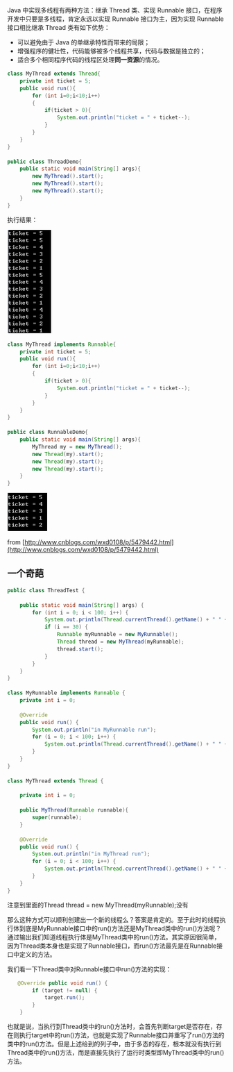 Java 中实现多线程有两种方法：继承 Thread 类、实现 Runnable 接口，在程序开发中只要是多线程，肯定永远以实现 Runnable 接口为主，因为实现 Runnable 接口相比继承 Thread 类有如下优势：

* 可以避免由于 Java 的单继承特性而带来的局限；
* 增强程序的健壮性，代码能够被多个线程共享，代码与数据是独立的；
* 适合多个相同程序代码的线程区处理**同一资源**的情况。

```java
class MyThread extends Thread{  
    private int ticket = 5;  
    public void run(){  
        for (int i=0;i<10;i++)  
        {  
            if(ticket > 0){  
                System.out.println("ticket = " + ticket--);  
            }  
        }  
    }  
}  

public class ThreadDemo{  
    public static void main(String[] args){  
        new MyThread().start();  
        new MyThread().start();  
        new MyThread().start();  
    }  
}
```

执行结果：

![](/assets/im2port.png)

```java
class MyThread implements Runnable{  
    private int ticket = 5;  
    public void run(){  
        for (int i=0;i<10;i++)  
        {  
            if(ticket > 0){  
                System.out.println("ticket = " + ticket--);  
            }  
        }  
    }  
}  

public class RunnableDemo{  
    public static void main(String[] args){  
        MyThread my = new MyThread();  
        new Thread(my).start();  
        new Thread(my).start();  
        new Thread(my).start();  
    }  
}
```

![](/assets/im34port.png)

from [http://www.cnblogs.com/wxd0108/p/5479442.html](http://www.cnblogs.com/wxd0108/p/5479442.html)



## 一个奇葩

```java
public class ThreadTest {

    public static void main(String[] args) {
        for (int i = 0; i < 100; i++) {
            System.out.println(Thread.currentThread().getName() + " " + i);
            if (i == 30) {
                Runnable myRunnable = new MyRunnable();
                Thread thread = new MyThread(myRunnable);
                thread.start();
            }
        }
    }
}

class MyRunnable implements Runnable {
    private int i = 0;

    @Override
    public void run() {
        System.out.println("in MyRunnable run");
        for (i = 0; i < 100; i++) {
            System.out.println(Thread.currentThread().getName() + " " + i);
        }
    }
}

class MyThread extends Thread {

    private int i = 0;
    
    public MyThread(Runnable runnable){
        super(runnable);
    }

    @Override
    public void run() {
        System.out.println("in MyThread run");
        for (i = 0; i < 100; i++) {
            System.out.println(Thread.currentThread().getName() + " " + i);
        }
    }
}
```

注意到里面的Thread thread = new MyThread\(myRunnable\);没有

那么这种方式可以顺利创建出一个新的线程么？答案是肯定的。至于此时的线程执行体到底是MyRunnable接口中的run\(\)方法还是MyThread类中的run\(\)方法呢？通过输出我们知道线程执行体是MyThread类中的run\(\)方法。其实原因很简单，因为Thread类本身也是实现了Runnable接口，而run\(\)方法最先是在Runnable接口中定义的方法。

我们看一下Thread类中对Runnable接口中run\(\)方法的实现：

```java
　　@Override public void run() {        
        if (target != null) {
            target.run();
        }
    }
```

也就是说，当执行到Thread类中的run\(\)方法时，会首先判断target是否存在，存在则执行target中的run\(\)方法，也就是实现了Runnable接口并重写了run\(\)方法的类中的run\(\)方法。但是上述给到的列子中，由于多态的存在，根本就没有执行到Thread类中的run\(\)方法，而是直接先执行了运行时类型即MyThread类中的run\(\)方法。

